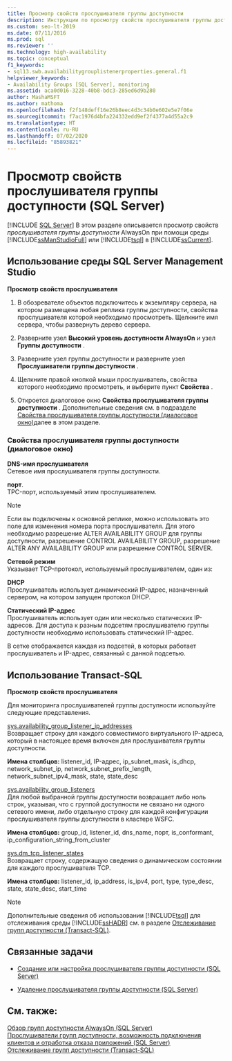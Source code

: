 ```yaml
---
title: Просмотр свойств прослушивателя группы доступности
description: Инструкции по просмотру свойств прослушивателя группы доступности Always On с помощью SQL Server Management Studio, Transact-SQL или PowerShell в SQL Server.
ms.custom: seo-lt-2019
ms.date: 07/11/2016
ms.prod: sql
ms.reviewer: ''
ms.technology: high-availability
ms.topic: conceptual
f1_keywords:
- sql13.swb.availabilitygrouplistenerproperties.general.f1
helpviewer_keywords:
- Availability Groups [SQL Server], monitoring
ms.assetid: aca0d016-3228-40b8-bdc3-285ed6d9b280
author: MashaMSFT
ms.author: mathoma
ms.openlocfilehash: f2f148deff16e26b8eec4d3c34b0e602e5e7f06e
ms.sourcegitcommit: f7ac1976d4bfa224332edd9ef2f4377a4d55a2c9
ms.translationtype: HT
ms.contentlocale: ru-RU
ms.lasthandoff: 07/02/2020
ms.locfileid: "85893821"
---
```

# <a name="view-availability-group-listener-properties-sql-server"></a>Просмотр свойств прослушивателя группы доступности (SQL Server)
[!INCLUDE [SQL Server](../../../includes/applies-to-version/sqlserver.md)]
  В этом разделе описывается просмотр свойств *прослушивателя группы доступности* AlwaysOn при помощи среды [!INCLUDE[ssManStudioFull](../../../includes/ssmanstudiofull-md.md)] или [!INCLUDE[tsql](../../../includes/tsql-md.md)] в [!INCLUDE[ssCurrent](../../../includes/sscurrent-md.md)].  
  
##  <a name="using-sql-server-management-studio"></a><a name="SSMSProcedure"></a> Использование среды SQL Server Management Studio  
 **Просмотр свойств прослушивателя**  
  
1.  В обозревателе объектов подключитесь к экземпляру сервера, на котором размещена любая реплика группы доступности, свойства прослушивателя которой необходимо просмотреть. Щелкните имя сервера, чтобы развернуть дерево сервера.  
  
2.  Разверните узел **Высокий уровень доступности AlwaysOn** и узел **Группы доступности** .  
  
3.  Разверните узел группы доступности и разверните узел **Прослушиватели группы доступности** .  
  
4.  Щелкните правой кнопкой мыши прослушиватель, свойства которого необходимо просмотреть, и выберите пункт **Свойства** .  
  
5.  Откроется диалоговое окно **Свойства прослушивателя группы доступности** . Дополнительные сведения см. в подразделе [Свойства прослушивателя группы доступности (диалоговое окно)](#AgListenerPropertiesDialog)далее в этом разделе.  
  
###  <a name="availability-group-listener-properties-dialog-box"></a><a name="AgListenerPropertiesDialog"></a> Свойства прослушивателя группы доступности (диалоговое окно)  
 **DNS-имя прослушивателя**  
 Сетевое имя прослушивателя группы доступности.  
  
 **порт**.  
 TPC-порт, используемый этим прослушивателем.  
  
> [!NOTE]  
>  Если вы подключены к основной реплике, можно использовать это поле для изменения номера порта прослушивателя. Для этого необходимо разрешение ALTER AVAILABILITY GROUP для группы доступности, разрешение CONTROL AVAILABILITY GROUP, разрешение ALTER ANY AVAILABILITY GROUP или разрешение CONTROL SERVER.  
  
 **Сетевой режим**  
 Указывает TCP-протокол, используемый прослушивателем, один из:  
  
 **DHCP**  
 Прослушиватель использует динамический IP-адрес, назначенный сервером, на котором запущен протокол DHCP.  
  
 **Статический IP-адрес**  
 Прослушиватель использует один или несколько статических IP-адресов. Для доступа к разным подсетям прослушивателю группы доступности необходимо использовать статический IP-адрес.  
  
 В сетке отображается каждая из подсетей, в которых работает прослушиватель и IP-адрес, связанный с данной подсетью.  
  
##  <a name="using-transact-sql"></a><a name="TsqlProcedure"></a> Использование Transact-SQL  
 **Просмотр свойств прослушивателя**  
  
 Для мониторинга прослушивателей группы доступности используйте следующие представления.  
  
 [sys.availability_group_listener_ip_addresses](../../../relational-databases/system-catalog-views/sys-availability-group-listener-ip-addresses-transact-sql.md)  
 Возвращает строку для каждого совместимого виртуального IP-адреса, который в настоящее время включен для прослушивателя группы доступности.  
  
 **Имена столбцов:** listener_id, IP-адрес, ip_subnet_mask, is_dhcp, network_subnet_ip, network_subnet_prefix_length, network_subnet_ipv4_mask, state, state_desc  
  
 [sys.availability_group_listeners](../../../relational-databases/system-catalog-views/sys-availability-group-listeners-transact-sql.md)  
 Для любой выбранной группы доступности возвращает либо ноль строк, указывая, что с группой доступности не связано ни одного сетевого имени, либо отдельную строку для каждой конфигурации прослушивателя группы доступности в кластере WSFC.  
  
 **Имена столбцов:** group_id, listener_id, dns_name, порт, is_conformant, ip_configuration_string_from_cluster  
  
 [sys.dm_tcp_listener_states](../../../relational-databases/system-dynamic-management-views/sys-dm-tcp-listener-states-transact-sql.md)  
 Возвращает строку, содержащую сведения о динамическом состоянии для каждого прослушивателя TCP.  
  
 **Имена столбцов:** listener_id, ip_address, is_ipv4, port, type, type_desc, state, state_desc, start_time  
  
> [!NOTE]  
>  Дополнительные сведения об использовании [!INCLUDE[tsql](../../../includes/tsql-md.md)] для отслеживания среды [!INCLUDE[ssHADR](../../../includes/sshadr-md.md)] см. в разделе [Отслеживание групп доступности (Transact-SQL)](../../../database-engine/availability-groups/windows/monitor-availability-groups-transact-sql.md).  
  
##  <a name="related-tasks"></a><a name="RelatedTasks"></a> Связанные задачи  
  
-   [Создание или настройка прослушивателя группы доступности (SQL Server)](../../../database-engine/availability-groups/windows/create-or-configure-an-availability-group-listener-sql-server.md)  
  
-   [Удаление прослушивателя группы доступности (SQL Server)](../../../database-engine/availability-groups/windows/remove-an-availability-group-listener-sql-server.md)  
  
## <a name="see-also"></a>См. также:  
 [Обзор групп доступности AlwaysOn (SQL Server)](../../../database-engine/availability-groups/windows/overview-of-always-on-availability-groups-sql-server.md)   
 [Прослушиватели групп доступности, возможность подключения клиентов и отработка отказа приложений (SQL Server)](../../../database-engine/availability-groups/windows/listeners-client-connectivity-application-failover.md)   
 [Отслеживание групп доступности (Transact-SQL)](../../../database-engine/availability-groups/windows/monitor-availability-groups-transact-sql.md)  
  
  

